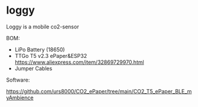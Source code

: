 # loggy
Loggy is a mobile co2-sensor

BOM:

- LiPo Battery (18650) 
- TTGo T5 v2.3 ePaper&ESP32 https://www.aliexpress.com/item/32869729970.html
- Jumper Cables

Software:

https://github.com/urs8000/CO2_ePaper/tree/main/CO2_T5_ePaper_BLE_myAmbience

